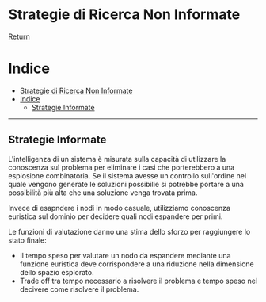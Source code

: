 # Strategie di Ricerca Non Informate

[Return](./README.md)

# Indice

- [Strategie di Ricerca Non Informate](#strategie-di-ricerca-non-informate)
- [Indice](#indice)
  - [Strategie Informate](#strategie-informate)

---

## Strategie Informate

L'intelligenza di un sistema è misurata sulla capacità di utilizzare la conoscenza sul problema per eliminare i casi che porterebbero a una esplosione combinatoria. Se il sistema avesse un controllo sull'ordine nel quale vengono generate le soluzioni possibilie si potrebbe portare a una possibilità più alta che una soluzione venga trovata prima.

Invece di esapndere i nodi in modo casuale, utilizziamo conoscenza euristica sul dominio per decidere quali nodi espandere per primi.

Le funzioni di valutazione danno una stima dello sforzo per raggiungere lo stato finale:
- Il tempo speso per valutare un nodo da espandere mediante una funzione euristica deve corrispondere a una riduzione nella dimensione dello spazio esplorato.
- Trade off tra tempo necessario a risolvere il problema e tempo speso nel decivere come risolvere il problema.

